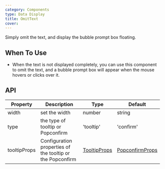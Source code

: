 ```yaml
---
category: Components
type: Data Display
title: OmitText
cover: 
---
```


Simply omit the text, and display the bubble prompt box floating.

## When To Use

- When the text is not displayed completely, you can use this component to omit the text, and a bubble prompt box will appear when the mouse hovers or clicks over it.

## API

| Property | Description                   | Type                         | Default |
| -------- | ----------------------------- | ---------------------------- | ------- |
| width    | set the width | number | string | 120       |
| type    | the type of tooltip or Popconfirm | 'tooltip' | 'confirm' | 'popover' | 'tooltip'       |
| tooltipProps | Configuration properties of the tooltip or the Popconfirm| [TooltipProps](/components/tooltip/#API) | [PopconfirmProps](/components/popconfirm/#API) | [PopoverProps](/components/popover/#API) | -     |


